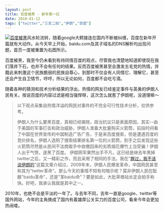 ```yaml
---
layout: post
title: 百度被黑 - 新年第一红
date: 2010-01-12
tags: ["twitter","三言二拍","伊朗","百度"]
---
```


[![ 百度被黑](http://localhost/img/2009/4269029436_febe599a07_o.jpg " 百度被黑")](4269029436_febe599a07_o.jpg)风水轮流转，随着google大鳄接连在国内不断被纠缠，百度在新年开篇就有大动作。从今天早上开始，baidu.com及其子域名的DNS解析均出现问题，首页一度被重置为右图所示。

百度被黑，我至今仍未看到有持同情百度的观点，尽管我也清楚地知道即使现在我们落井下石，也并不会有任何的结果。反而百度被黑甚至会激发五毛党的热情，并籍此来刺激这个民族脆弱的民族自尊心，到那时不仅会有人同情它、理解它，甚至还会产生自卫情节，哼哼，所以无论如何，百度都不会吃亏滴。

<!--more-->

随着各种的猜测和技术分析结果的浮出，热情的网友已经鉴定事件与英勇的伊朗人民有关。按说百度的内容过滤是相当强悍呀，这次怎么就惹了伊朗呢，没道理嘛～
> 以下观点采集自热情洋溢的网民对事件的不完全可行性技术分析，仅供参考。
> 
> 伊朗人为什么要黑百度，真相已经揭晓，政治抗议只是表面原因，其实--由于美国的军事打击和政治威胁，伊朗人准备大批量购买火箭筒，前段时间看了中国在世界宣传的中国制造广告广告，于是来百度搜索，但是遭遇百度的竞价排名，伊朗人选购了搜索结果排名第一位的火箭筒，到手之后发现这些火箭筒尽然是从民间不法商贩手中收缴回来的劣质烟花爆竹上当受骗！伊朗人出于气愤，遂黑了百度。
伊朗网军果然出手不凡，这已经是继去年黑掉twitter之后，又一精彩之作，而且采用了相同的手法。我在"[罪过，我不该谈伊朗的](http://www.kisa747.com/iran-clash.html)"这篇文章介绍过，2009年末，伊朗人民爆发革命，中国网民甚至称其为"twtter革命"。那么今天的事情不知有何暗示呢？莫非伊朗人民在酝酿"baidu革命"，还是"革baidu命"？要是如此，大批草根站长定会拍手称快。好吧，我承认我就是其中之一。

2010年，也绝不会是平淡的一年了。与去年不同，去年一直是google、twitter等国外网站，今年的主角换成了国内有着雄厚公关实力的百度公司，看来今年会更加热闹喽。